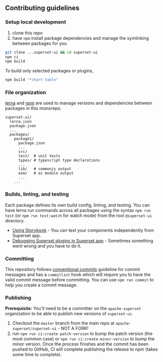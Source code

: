 ## Contributing guidelines

### Setup local development

1. clone this repo
2. have `npm` install package dependencies and manage the symlinking between packages for you

```sh
git clone ...superset-ui && cd superset-ui
npm ci
npm build
```

To build only selected packages or plugins,

```bash
npm build "*chart-table"
```

### File organization

[lerna](https://github.com/lerna/lerna/) and [npm](https://www.npmjs.com/) are used to manage
versions and dependencies between packages in this monorepo.

```
superset-ui/
  lerna.json
  package.json
  ...
  packages/
    package1/
      package.json
      ...
      src/
      test/  # unit tests
      types/ # typescript type declarations
      ...
      lib/   # commonjs output
      esm/   # es module output
      ...
    ...
```

### Builds, linting, and testing

Each package defines its own build config, linting, and testing. You can have lerna run commands
across all packages using the syntax `npm run test` (or `npm run test:watch` for watch mode) from
the root `@superset-ui` directory.

- [Using Storybook](docs/storybook.md) - You can test your components independently from Superset
  app.
- [Debugging Superset plugins in Superset app](docs/debugging.md) - Sometimes something went wrong
  and you have to do it.

### Committing

This repository follows
[conventional commits](https://www.conventionalcommits.org/en/v1.0.0-beta.3/) guideline for commit
messages and has a `commitlint` hook which will require you to have the valid commit message before
committing. You can use `npm run commit` to help you create a commit message.

### Publishing

**Prerequisite:** You'll need to be a committer on the `apache-superset` organization to be able to
publish new versions of `superset-ui`.

1. Checkout the `master` branch from the main repo at `apache-superset/superset-ui` - NOT A FORK!
2. run `npm run ci:create-patch-version` to bump the patch version (the most common case) or
   `npm run ci:create-minor-version` to bump the minor version. Once the process finishes and the
   commit has been pushed to GitHub, CI will complete publishing the release to npm (takes some time
   to complete).
